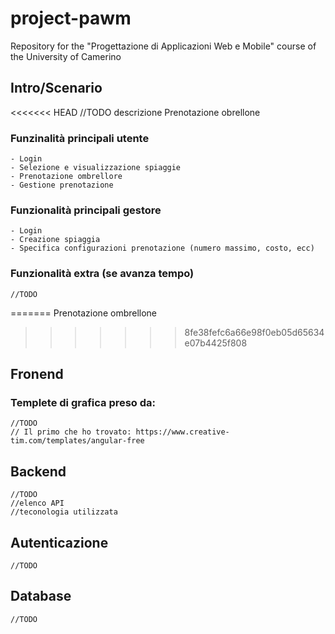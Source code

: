 # project-pawm
Repository for the "Progettazione di Applicazioni Web e Mobile" course of the University of Camerino

## Intro/Scenario
<<<<<<< HEAD
	//TODO descrizione
	Prenotazione obrellone
### Funzinalità principali utente
	- Login
	- Selezione e visualizzazione spiaggie
	- Prenotazione ombrellore
	- Gestione prenotazione
### Funzionalità principali gestore
	- Login
	- Creazione spiaggia
	- Specifica configurazioni prenotazione (numero massimo, costo, ecc)
### Funzionalità extra (se avanza tempo)
	//TODO

=======
Prenotazione ombrellone
>>>>>>> 8fe38fefc6a66e98f0eb05d65634e07b4425f808
## Fronend
### Templete di grafica preso da:
	//TODO
	// Il primo che ho trovato: https://www.creative-tim.com/templates/angular-free

## Backend
	//TODO
	//elenco API
	//teconologia utilizzata

## Autenticazione
	//TODO

## Database
	//TODO
